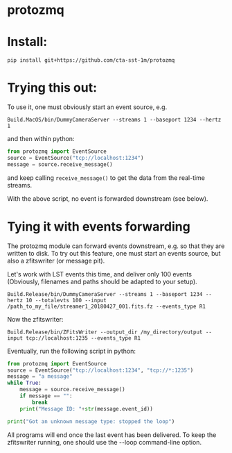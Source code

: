 # protozmq

# Install:

    pip install git+https://github.com/cta-sst-1m/protozmq


# Trying this out:

To use it, one must obviously start an event source, e.g.

    Build.MacOS/bin/DummyCameraServer --streams 1 --baseport 1234 --hertz 1

and then within python:

```python
from protozmq import EventSource
source = EventSource("tcp://localhost:1234")
message = source.receive_message()
```

and keep calling `receive_message()` to get the data from the real-time streams. 

With the above script, no event is forwarded downstream (see below).

# Tying it with events forwarding

The protozmq module can forward events downstream, e.g. so that they are written to disk. To try out this feature, one must start an events source, but also a zfitswriter (or message pit).

Let's work with LST events this time, and deliver only 100 events (Obviously, filenames and paths should be adapted to your setup).

    Build.Release/bin/DummyCameraServer --streams 1 --baseport 1234 --hertz 10 --totalevts 100 --input /path_to_my_file/streamer1_20180427_001.fits.fz --events_type R1
    
Now the zfitswriter:

	Build.Release/bin/ZFitsWriter --output_dir /my_directory/output --input tcp://localhost:1235 --events_type R1
	
Eventually, run the following script in python:

```python
from protozmq import EventSource
source = EventSource("tcp://localhost:1234", "tcp://*:1235")
message = "a message"
while True:
    message = source.receive_message()
    if message == "":
        break
    print("Message ID: "+str(message.event_id))

print("Got an unknown message type: stopped the loop")
```

All programs will end once the last event has been delivered. To keep the zfitswriter running, one should use the --loop command-line option.

